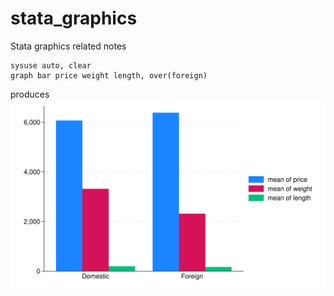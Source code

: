 # stata_graphics
Stata graphics related notes

```
sysuse auto, clear
graph bar price weight length, over(foreign)
```
produces ![bars for each variables over category of foreign](./bar1.svg)


